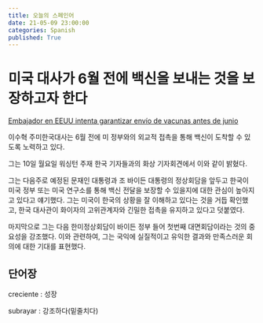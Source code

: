 ```yaml
---
title: 오늘의 스페인어
date: 21-05-09 23:00:00
categories: Spanish
published: True
---
```


# 미국 대사가 6월 전에 백신을 보내는 것을 보장하고자 한다

[Embajador en EEUU intenta garantizar envío de vacunas antes de junio](http://world.kbs.co.kr/service/news_view.htm?lang=s&Seq_Code=75735)

이수혁 주미한국대사는 6월 전에 미 정부와의 외교적 접촉을 통해 백신이 도착할 수 있도록 노력하고 있다.

그는 10일 월요일 워싱턴 주재 한국 기자들과의 화상 기자회견에서 이와 같이 밝혔다.


그는 다음주로 예정된 문재인 대통령과 조 바이든 대통령의 정상회담을 앞두고 한국이 미국 정부 또는 미국 연구소를 통해 백신 전달을 보장할 수 있을지에 대한 관심이 높아지고 있다고 얘기했다.
그는 미국이 한국의 상황을 잘 이해하고 있다는 것을 거듭 확인했고, 한국 대사관이 화이자의 고위관계자와 긴밀한 접촉을 유지하고 있다고 덧붙였다.

마지막으로 그는 다음 한미정상회담이 바이든 정부 들어 첫번째 대면회담이라는 것의 중요성을 강조했다. 이와 관련하여, 그는 국익에 실질적이고 유익한 결과와 만족스러운 회의에 대한 기대를 표현했다.

## 단어장

creciente : 성장

subrayar : 강조하다(밑줄치다)
